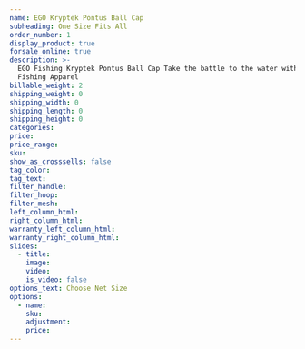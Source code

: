 ```yaml
---
name: EGO Kryptek Pontus Ball Cap
subheading: One Size Fits All
order_number: 1
display_product: true
forsale_online: true
description: >-
  EGO Fishing Kryptek Pontus Ball Cap Take the battle to the water with EGO
  Fishing Apparel
billable_weight: 2
shipping_weight: 0
shipping_width: 0
shipping_length: 0
shipping_height: 0
categories:
price:
price_range:
sku:
show_as_crosssells: false
tag_color:
tag_text:
filter_handle:
filter_hoop:
filter_mesh:
left_column_html:
right_column_html:
warranty_left_column_html:
warranty_right_column_html:
slides:
  - title:
    image:
    video:
    is_video: false
options_text: Choose Net Size
options:
  - name:
    sku:
    adjustment:
    price:
---
```

